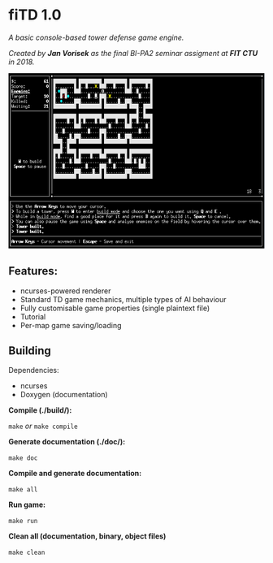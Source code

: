 # fiTD 1.0
*A basic console-based tower defense game engine.*

*Created by **Jan Vorisek** as the final BI-PA2 seminar assigment at **FIT CTU** in 2018.*

![](preview.gif)

Features:
---
- ncurses-powered renderer
- Standard TD game mechanics, multiple types of AI behaviour
- Fully customisable game properties (single plaintext file)
- Tutorial
- Per-map game saving/loading

Building
---
Dependencies:
- ncurses
- Doxygen (documentation)


**Compile (./build/):**

`
make
`
*or*
`
make compile
`

**Generate documentation (./doc/):**

`
make doc
`

**Compile and generate documentation:**

`
make all
`

**Run game:**

`
make run
`

**Clean all (documentation, binary, object files)**

`
make clean
`
